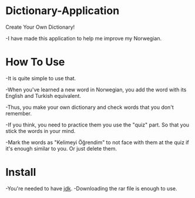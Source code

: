 # Dictionary-Application
Create Your Own Dictionary!

-I have made this application to 
help me improve my Norwegian. 
# How To Use
-It is quite simple to use that.

-When you've learned a new word in Norwegian, you 
add the word with its English and Turkish equivalent.

-Thus, you make your own dictionary and check words 
that you don't remember.

-If you think, you need to practice them you use the "quiz" part. 
So that you stick the words in your mind.

-Mark the words as "Kelimeyi Öğrendim" to not face with them 
at the quiz if it's enough similar to you. Or just delete them.
# Install
-You're needed to have [jdk](www.google.com).
-Downloading the rar file is enough to use.
